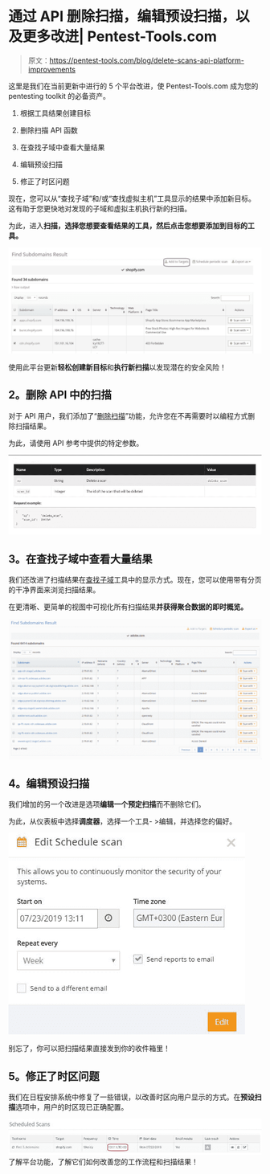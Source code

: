 # 通过 API 删除扫描，编辑预设扫描，以及更多改进| Pentest-Tools.com

> 原文：<https://pentest-tools.com/blog/delete-scans-api-platform-improvements>

这里是我们在当前更新中进行的 5 个平台改进，使 Pentest-Tools.com 成为您的 pentesting toolkit 的必备资产。

1.  根据工具结果创建目标

2.  删除扫描 API 函数

3.  在查找子域中查看大量结果

4.  编辑预设扫描

5.  修正了时区问题

现在，您可以从“查找子域”和/或“查找虚拟主机”工具显示的结果中添加新目标。这有助于您更快地对发现的子域和虚拟主机执行新的扫描。

为此，进入**扫描，**选择您想要查看结果的工具，然后点击您想要**添加到目标的工具。**

![find subdomains tool results](img/993b304532cf804867eb9c45ecb57998.png)

使用此平台更新**轻松创建新目标**和**执行新扫描**以发现潜在的安全风险！

## **2。删除 API 中的扫描**

对于 API 用户，我们添加了“[删除扫描](https://pentest-tools.com/api_reference#delete_scan)”功能，允许您在不再需要时以编程方式删除扫描结果。

为此，请使用 API 参考中提供的特定参数。

![delete scans API pentest-tools.com](img/7d47532254cd0fe4f3144cdd3cc84de5.png)

## **3。在查找子域中查看大量结果**

我们还改进了扫描结果在[查找子域](https://pentest-tools.com/information-gathering/find-subdomains-of-domain)工具中的显示方式。现在，您可以使用带有分页的干净界面来浏览扫描结果。

在更清晰、更简单的视图中可视化所有扫描结果**并获得聚合数据的即时概览。**

![find subdomains larger results update](img/86e7d9e55ea2586228164dd16aa9f6d2.png)

## **4。编辑预设扫描**

我们增加的另一个改进是选项**编辑一个预定扫描**而不删除它们。

为此，从仪表板中选择**调度器**，选择一个工具- >编辑，并选择您的偏好。

![edit scheduled scan update](img/58de1ffd2005112c886288a15ca98754.png)

别忘了，你可以把扫描结果直接发到你的收件箱里！

## **5。修正了时区问题**

我们在日程安排系统中修复了一些错误，以改善时区向用户显示的方式。在**预设扫描**选项中，用户的时区现已正确配置。

![scheduled scans timezone improvement](img/088f401548953f6233fb3bc6958479dd.png)了解平台功能，了解它们如何改善您的工作流程和扫描结果！